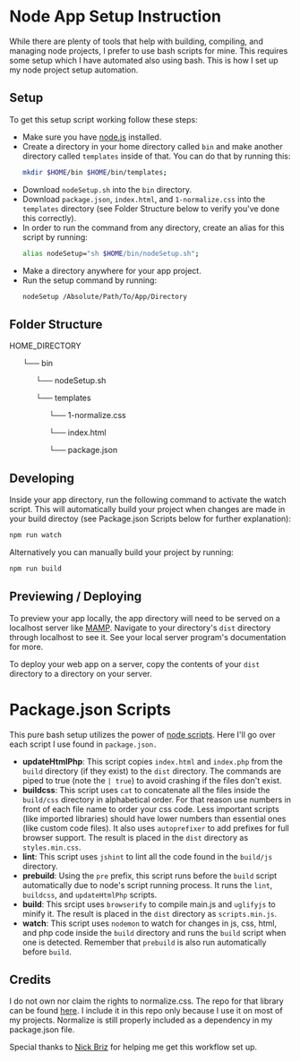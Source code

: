 # Node App Setup Instruction
While there are plenty of tools that help with building, compiling, and managing node projects, I prefer to use bash scripts for mine. This requires some setup which I have automated also using bash. This is how I set up my node project setup automation.

## Setup
To get this setup script working follow these steps:
* Make sure you have [node.js](https://nodejs.org/en/) installed.
* Create a directory in your home directory called `bin` and make another directory called `templates` inside of that. You can do that by running this:
    ```bash
    mkdir $HOME/bin $HOME/bin/templates;
    ```
* Download `nodeSetup.sh` into the `bin` directory.
* Download `package.json`, `index.html`, and `1-normalize.css` into the `templates` directory (see Folder Structure below to verify you've done this correctly).
* In order to run the command from any directory, create an alias for this script by running:
    ```bash
    alias nodeSetup="sh $HOME/bin/nodeSetup.sh";
    ```
* Make a directory anywhere for your app project.
* Run the setup command by running: 
    ```bash
    nodeSetup /Absolute/Path/To/App/Directory
    ```
    
## Folder Structure
HOME_DIRECTORY

&nbsp;&nbsp;&nbsp;&nbsp;&nbsp;&nbsp;└── bin

&nbsp;&nbsp;&nbsp;&nbsp;&nbsp;&nbsp;&nbsp;&nbsp;&nbsp;&nbsp;&nbsp;&nbsp;└── nodeSetup.sh

&nbsp;&nbsp;&nbsp;&nbsp;&nbsp;&nbsp;&nbsp;&nbsp;&nbsp;&nbsp;&nbsp;&nbsp;└── templates

&nbsp;&nbsp;&nbsp;&nbsp;&nbsp;&nbsp;&nbsp;&nbsp;&nbsp;&nbsp;&nbsp;&nbsp;&nbsp;&nbsp;&nbsp;&nbsp;&nbsp;&nbsp;└── 1-normalize.css

&nbsp;&nbsp;&nbsp;&nbsp;&nbsp;&nbsp;&nbsp;&nbsp;&nbsp;&nbsp;&nbsp;&nbsp;&nbsp;&nbsp;&nbsp;&nbsp;&nbsp;&nbsp;└── index.html

&nbsp;&nbsp;&nbsp;&nbsp;&nbsp;&nbsp;&nbsp;&nbsp;&nbsp;&nbsp;&nbsp;&nbsp;&nbsp;&nbsp;&nbsp;&nbsp;&nbsp;&nbsp;└── package.json

## Developing
Inside your app directory, run the following command to activate the watch script. This will automatically build your project when changes are made in your build directoy (see Package.json Scripts below for further explanation): 
```bash
npm run watch
```
Alternatively you can manually build your project by running:
```bash
npm run build
```

## Previewing / Deploying
To preview your app locally, the app directory will need to be served on a localhost server like [MAMP](https://www.mamp.info/en/). Navigate to your directory's `dist` directory through localhost to see it. See your local server program's documentation for more.

To deploy your web app on a server, copy the contents of your `dist` directory to a directory on your server.

# Package.json Scripts
This pure bash setup utilizes the power of [node scripts](https://docs.npmjs.com/misc/scripts). Here I'll go over each script I use found in `package.json.`
* **updateHtmlPhp**: This script copies `index.html` and `index.php` from the `build` directory (if they exist) to the `dist` directory. The commands are piped to true (note the `| true`) to avoid crashing if the files don't exist.
* **buildcss**: This script uses `cat` to concatenate all the files inside the `build/css` directory in alphabetical order. For that reason use numbers in front of each file name to order your css code. Less important scripts (like imported libraries) should have lower numbers than essential ones (like custom code files). It also uses `autoprefixer` to add prefixes for full browser support. The result is placed in the `dist` directory as `styles.min.css`.
* **lint**: This script uses `jshint` to lint all the code found in the `build/js` directory.
* **prebuild**: Using the `pre` prefix, this script runs before the `build` script automatically due to node's script running process. It runs the `lint`, `buildcss`, and `updateHtmlPhp` scripts. 
* **build**: This srcipt uses `browserify` to compile main.js and `uglifyjs` to minify it. The result is placed in the `dist` directory as `scripts.min.js`.
* **watch**: This script uses `nodemon` to watch for changes in js, css, html, and php code inside the `build` directory and runs the `build` script when one is detected. Remember that `prebuild` is also run automatically before `build`.

## Credits
I do not own nor claim the rights to normalize.css. The repo for that library can be found [here](https://necolas.github.io/normalize.css/). I include it in this repo only because I use it on most of my projects. Normalize is still properly included as a dependency in my package.json file.

Special thanks to [Nick Briz](https://github.com/nbriz) for helping me get this workflow set up.
